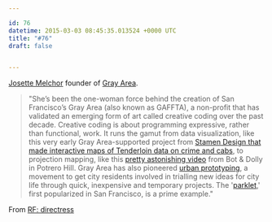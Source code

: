 ```yaml
---

id: 76
datetime: 2015-03-03 08:45:35.013524 +0000 UTC
title: "#76"
draft: false


---
```


[Josette Melchor](http://techcrunch.com/2014/05/30/gray-area/) founder of [Gray Area](http://grayarea.org/).

 > "She’s been the one-woman force behind the creation of San Francisco’s Gray Area (also known as GAFFTA), a non-profit that has validated an emerging form of art called creative coding over the past decade. Creative coding is about programming expressive, rather than functional, work. It runs the gamut from data visualization, like this very early Gray Area-supported project from [Stamen Design that made interactive maps of Tenderloin data on crime and cabs](http://stamen.com/projects/gaffta), to projection mapping, like this [pretty astonishing video](https://www.youtube.com/watch?v=lX6JcybgDFo&feature=kp) from Bot & Dolly in Potrero Hill. Gray Area has also pioneered [urban prototyping](https://www.facebook.com/UrbanPrototyping), a movement to get city residents involved in trialling new ideas for city life through quick, inexpensive and temporary projects. The '[parklet](https://en.wikipedia.org/wiki/Parklet),' first popularized in San Francisco, is a prime example."

From [RF: directress](http://tinyletter.com/realfuture/letters/rf-directress)



